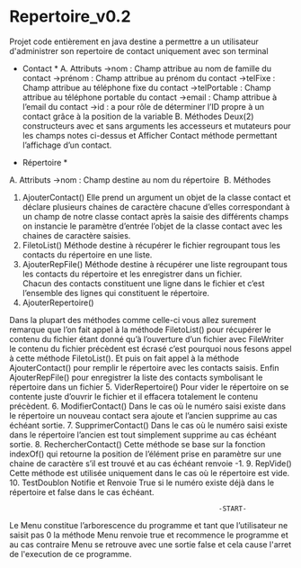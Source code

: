# Repertoire_v0.2
Projet code entièrement en java destine a permettre a un utilisateur d'administrer son repertoire de contact uniquement avec son terminal 

* Contact *
A. Attributs
->nom : Champ attribue au nom de famille du contact
->prénom : Champ attribue au prénom du contact
->telFixe : Champ attribue au téléphone fixe du contact
->telPortable : Champ attribue au téléphone portable du contact
->email : Champ attribue à l’email du contact 
->id : a pour rôle de déterminer  l’ID propre à un contact  grâce à la  position de la variable 
B. Méthodes
Deux(2) constructeurs avec et sans arguments les accesseurs et mutateurs pour les champs notes ci-dessus et Afficher Contact méthode permettant l’affichage d’un contact.

* Répertoire * 

A. Attributs
->nom : Champ destine au nom du répertoire 
B. Méthodes
1. AjouterContact()
 Elle prend un argument un objet de la classe contact et déclare plusieurs chaines de caractère chacune d’elles   correspondant à un champ de notre classe contact après la saisie des différents champs on instancie le paramètre d’entrée l’objet de la classe contact avec les chaines de caractère saisies.   
2. FiletoList()
Méthode destine à récupérer le fichier regroupant tous les contacts du répertoire en une liste.
  3. AjouterRepFile()
Méthode destine à récupérer une liste regroupant tous les contacts du répertoire et les enregistrer dans un fichier.   
Chacun des contacts constituent une ligne dans le fichier et c’est l’ensemble des lignes qui constituent le répertoire.
  4. AjouterRepertoire()

Dans la plupart des méthodes comme celle-ci vous allez surement remarque que l’on fait appel à la méthode FiletoList() pour récupérer le contenu du fichier étant donné qu’à l’ouverture d’un fichier avec FileWriter le contenu du fichier précèdent est écrasé c’est pourquoi nous fesons appel à cette méthode FiletoList().
Et puis on fait appel à la méthode AjouterContact() pour remplir le répertoire avec les  contacts saisis.
Enfin AjouterRepFile() pour enregistrer la liste des contacts symbolisant le répertoire dans un fichier
  5. ViderRepertoire()
 Pour vider le répertoire on se contente juste d’ouvrir le fichier et il effacera totalement le contenu précèdent.
  6. ModifierContact()
Dans le cas où le numéro saisi existe dans le répertoire un nouveau contact sera ajoute et l’ancien supprime au cas échéant sortie.
  7. SupprimerContact()
Dans le cas où le numéro saisi existe dans le répertoire l’ancien est tout simplement supprime au cas échéant sortie.
   8. RechercherContact()
Cette méthode se base sur la fonction indexOf() qui retourne la position de l’élément prise en paramètre sur une chaine de caractère s’il est trouvé et au cas échéant renvoie -1.
   9. RepVide()
 Cette méthode est utilisée uniquement dans le cas où le répertoire est vide.
  10. TestDoublon
Notifie et Renvoie True si le numéro existe déjà dans le répertoire et false dans le cas échéant. 
                           
                                                        -START-
Le Menu constitue l’arborescence du programme et tant que l’utilisateur ne saisit pas 0 la méthode Menu renvoie true et 
recommence le programme et au cas contraire Menu se retrouve avec une sortie false et cela cause l'arret de l'execution 
de ce programme.
